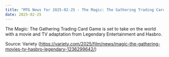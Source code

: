 ```yaml
---
title: "MTG News for 2025-02-25 - The Magic: The Gathering Trading Card Game is set ..."
date: 2025-02-25
---
```


The Magic: The Gathering Trading Card Game is set to take on the world with a movie and TV adaptation from Legendary Entertainment and Hasbro.

Source: Variety (https://variety.com/2025/film/news/magic-the-gathering-movies-tv-hasbro-legendary-1236299642/)
